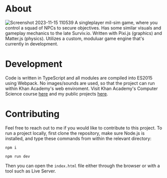 # About

![Screenshot 2023-11-15 110539](https://github.com/J0m1ty/KhanAcademy/assets/60862595/b5adbd7a-901f-44fa-9271-87e2967aacc2)
A singleplayer mil-sim game, where you control a squad of NPCs to secure objectives. Has some similar visuals and gameplay mechanics to the late Surviv.io. Written with Pixi.js (graphics) and Matter.js (physics). Utilizes a custom, moduluar game engine that's currently in development.

# Development

Code is written in TypeScript and all modules are compiled into ES2015 using Webpack. No images/sounds are used, so that the project can run within Khan Academy's web enviroment. Visit Khan Academy's Computer Science course [here](https://www.khanacademy.org/computing/computer-programming) and my public projects [here](https://www.khanacademy.org/profile/J0m1ty/projects).

# Contributing
Feel free to reach out to me if you would like to contribute to this project. To run a project locally, first clone the repository, make sure Node.js is installed, and type these commands from within the relevant directory:

```npm i```

```npm run dev```

Then you can open the `index.html` file either through the browser or with a tool such as Live Server.

